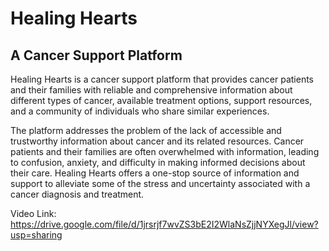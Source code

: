 # Healing Hearts
## A Cancer Support Platform

Healing Hearts is a cancer support platform that provides cancer patients and their families with reliable and comprehensive information about different types of cancer, available treatment options, support resources, and a community of individuals who share similar experiences.

The platform addresses the problem of the lack of accessible and trustworthy information about cancer and its related resources. Cancer patients and their families are often overwhelmed with information, leading to confusion, anxiety, and difficulty in making informed decisions about their care. Healing Hearts offers a one-stop source of information and support to alleviate some of the stress and uncertainty associated with a cancer diagnosis and treatment.

Video Link: https://drive.google.com/file/d/1jrsrjf7wvZS3bE2I2WlaNsZjjNYXegJl/view?usp=sharing




